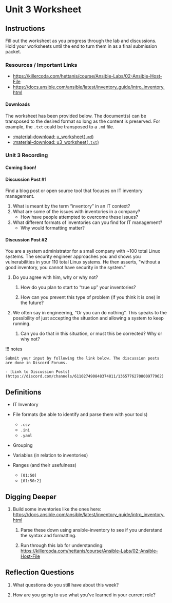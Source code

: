 # Unit 3 Worksheet

## Instructions

Fill out the worksheet as you progress through the lab and discussions.
Hold your worksheets until the end to turn them in as a final submission packet.

### Resources / Important Links

- <https://killercoda.com/hettanis/course/Ansible-Labs/02-Ansible-Host-File>
- <https://docs.ansible.com/ansible/latest/inventory_guide/intro_inventory.html>

#### Downloads

The worksheet has been provided below. The document(s) can be transposed to
the desired format so long as the content is preserved. For example, the `.txt`
could be transposed to a `.md` file.

- <a href="../../assets/pcae/downloads/u3/u3_worksheet.md.txt" target="_blank" download="u3_worksheet.md">:material-download: u_worksheet(`.md`)</a>  
- <a href="../../assets/pcae/downloads/u3/u3_worksheet.txt" target="_blank" download>:material-download: u3_worksheet(`.txt`)</a>  

### Unit 3 Recording

#### Coming Soon!

<!-- <iframe -->
<!--     style="width: 100%; height: 100%; border: none; -->
<!--     aspect-ratio: 16/9; border-radius: 1rem; background:black" -->
<!--     src="PLACEHOLDER: Unit Embed Link" -->
<!--     title="PLACEHOLDER: Unit recording title" -->
<!--     frameborder="0" -->
<!--     allow="accelerometer; autoplay; clipboard-write; encrypted-media; gyroscope; picture-in-picture; web-share" -->
<!--     referrerpolicy="strict-origin-when-cross-origin" -->
<!--     allowfullscreen> -->
<!-- </iframe> -->

#### Discussion Post #1

Find a blog post or open source tool that focuses on IT inventory management.  

1. What is meant by the term “inventory” in an IT context?
2. What are some of the issues with inventories in a company?
    - How have people attempted to overcome these issues?
3. What different formats of inventories can you find for IT management?
    - Why would formatting matter?


#### Discussion Post #2

You are a system administrator for a small company with ~100 total Linux 
systems. The security engineer approaches you and shows you vulnerabilities in 
your 110 total Linux systems. He then asserts, "without a good inventory, you 
cannot have security in the system."  

1. Do you agree with him, why or why not?

    1. How do you plan to start to “true up” your inventories?

    2. How can you prevent this type of problem (if you think it is one) in the future?

2. We often say in engineering, “Or you can do nothing”. This speaks to the possibility
   of just accepting the situation and allowing a system to keep running.

    1. Can you do that in this situation, or must this be corrected? Why or why not?


!!! notes

    Submit your input by following the link below. The discussion posts are done in Discord Forums.

    - [Link to Discussion Posts](https://discord.com/channels/611027490848374811/1365776270800977962)


## Definitions

- IT Inventory

- File formats (be able to identify and parse them with your tools)
    - `.csv`
    - `.ini`
    - `.yaml`

- Grouping

- Variables (in relation to inventories)

- Ranges (and their usefulness)
    - `[01:50]`
    - `[01:50:2]`


## Digging Deeper

1. Build some inventories like the ones here:
   <https://docs.ansible.com/ansible/latest/inventory_guide/intro_inventory.html>

    1. Parse these down using ansible-inventory to see if you understand the syntax
       and formatting.

    2. Run through this lab for understanding:
       <https://killercoda.com/hettanis/course/Ansible-Labs/02-Ansible-Host-File>



## Reflection Questions

1. What questions do you still have about this week?

2. How are you going to use what you’ve learned in your current role?

